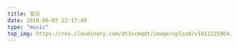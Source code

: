 ```yaml
---
title: 音乐
date: 2018-06-07 22:17:49
type: "music"
top_img: https://res.cloudinary.com/dt3vcmqdt/image/upload/v1611225964/MyImg/muise.png
---
```

<div class="aplayer" data-id="000PeZCQ1i4XVs" data-server="tencent" data-type="artist" data-mutex="true" data-preload="auto" data-theme="#3F51B5"></div>